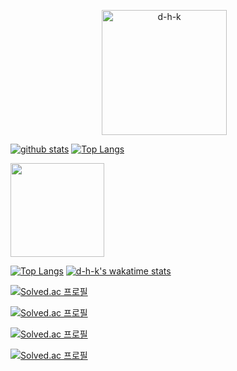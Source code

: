<p align="center"><img align="center" height="200" src="https://github-readme-stats.vercel.app/api?username=d-h-k&show_icons=true" alt="d-h-k" />&nbsp;
&nbsp;
  
[![github stats](https://github-readme-stats.vercel.app/api?username=d-h-k)](https://github.com/d-h-k/github-readme-stats) [![Top Langs](https://github-readme-stats.vercel.app/api/top-langs/?username=d-h-k&layout=compact)](https://github.com/d-h-k/d-h-k)

<img align="center" height="150" src="https://github-readme-stats.vercel.app/api/top-langs/?username=d-h-k&layout=compact" /><p/>



[![Top Langs](https://github-readme-stats.vercel.app/api/top-langs/?username=d-h-k)](https://github.com/d-h-k/github-readme-stats) [![d-h-k's wakatime stats](https://github-readme-stats.vercel.app/api/wakatime?username=d-h-k)](https://github.com/d-h-k/github-readme-stats)


[![Solved.ac
프로필](http://mazassumnida.wtf/api/mini/generate_badge?boj=kdog1503)](https://github.com/mazassumnida/mazassumnida)

[![Solved.ac
프로필](http://mazassumnida.wtf/api/v2/generate_badge?boj=kdog1503)](https://solved.ac/kdog1503)

[![Solved.ac
프로필](http://mazassumnida.wtf/api/generate_badge?boj=kdog1503)](https://solved.ac/kdog1503)

[![Solved.ac
프로필](http://mazassumnida.wtf/api/v2/generate_badge?boj=kdog1503)](https://solved.ac/kdog1503)
